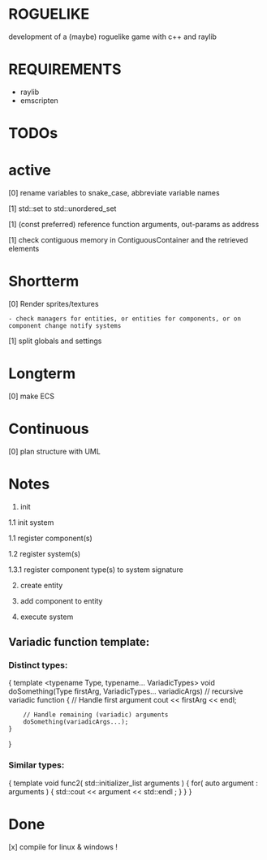 # ROGUELIKE
development of a (maybe) roguelike game with c++ and raylib

# REQUIREMENTS
- raylib
- emscripten

# TODOs
# active
[0] rename variables to snake_case, abbreviate variable names

[1] std::set to std::unordered_set

[1] (const preferred) reference function arguments, out-params as address

[1] check contiguous memory in ContiguousContainer and the retrieved elements

# Shortterm
[0] Render sprites/textures

    - check managers for entities, or entities for components, or on component change notify systems

[1] split globals and settings

# Longterm 
[0] make ECS

# Continuous
[0] plan structure with UML

# Notes
1. init

1.1 init system

1.1 register component(s)

1.2 register system(s)

1.3.1 register component type(s) to system signature

2. create entity

3. add component to entity

4. execute system


## Variadic function template:
### Distinct types:
{
    template <typename Type, typename... VariadicTypes>
    void doSomething(Type firstArg, VariadicTypes... variadicArgs) // recursive variadic function
    {
        // Handle first argument
        cout << firstArg << endl;
    
        // Handle remaining (variadic) arguments
        doSomething(variadicArgs...);
    }
}

### Similar types:
{
    template <class Type>
    void func2( std::initializer_list<Type> arguments )
    {
        for( auto argument : arguments )
        {
            std::cout << argument << std::endl ;
        }
    }
}

# Done
[x] compile for linux & windows !
